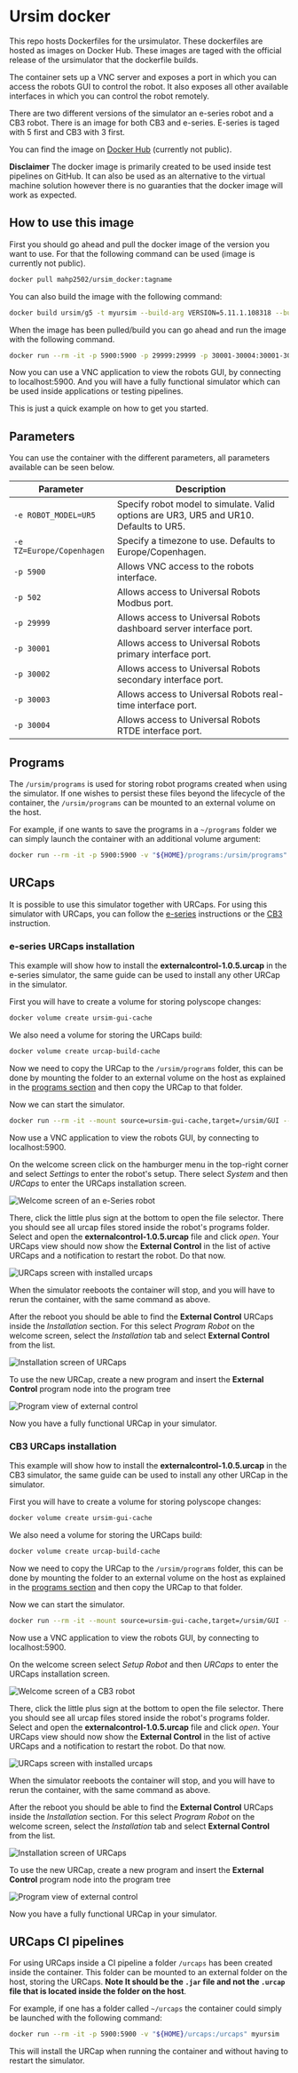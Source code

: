# Ursim docker

This repo hosts Dockerfiles for the ursimulator. These dockerfiles are hosted as
images on Docker Hub. These images are taged with the official release of the ursimulator
that the dockerfile builds.

The container sets up a VNC server and exposes a port in which you can access the
robots GUI to control the robot. It also exposes all other available interfaces
in which you can control the robot remotely.

There are two different versions of the simulator an e-series robot and a CB3
robot. There is an image for both CB3 and e-series. E-series is taged with
5 first and CB3 with 3 first.

You can find the image on [Docker Hub](https://hub.docker.com/repository/docker/mahp2502/ursim_docker/general)
(currently not public).

**Disclaimer** The docker image is primarily created to be used inside test pipelines
on GitHub. It can also be used as an alternative to the virtual machine solution
however there is no guaranties that the docker image will work as expected.

## How to use this image

First you should go ahead and pull the docker image of the version you want to use.
For that the following command can be used (image is currently not public).

```bash
docker pull mahp2502/ursim_docker:tagname
```

You can also build the image with the following command:

```bash
docker build ursim/g5 -t myursim --build-arg VERSION=5.11.1.108318 --build-arg URSIM="https://s3-eu-west-1.amazonaws.com/ur-support-site/118926/URSim_Linux-5.11.1.108318.tar.gz"
```

When the image has been pulled/build you can go ahead and run the image with the
following command.

```bash
docker run --rm -it -p 5900:5900 -p 29999:29999 -p 30001-30004:30001-30004 myursim
```

Now you can use a VNC application to view the robots GUI, by connecting to localhost:5900.
And you will have a fully functional simulator which can be used inside applications
or testing pipelines.

This is just a quick example on how to get you started.

## Parameters

You can use the container with the different parameters, all parameters available
can be seen below.

| Parameter                | Description |
| ---                      | ---                                                                                                                            |
| `-e ROBOT_MODEL=UR5`     | Specify robot model to simulate. Valid options are UR3, UR5 and UR10. Defaults to UR5.                                         |
| `-e TZ=Europe/Copenhagen`| Specify a timezone to use. Defaults to Europe/Copenhagen.                                                                      |
| `-p 5900`                | Allows VNC access to the robots interface.                                                                                     |
| `-p 502`                 | Allows access to Universal Robots Modbus port.                                                                                 |
| `-p 29999`               | Allows access to Universal Robots dashboard server interface port.                                                             |
| `-p 30001`               | Allows access to Universal Robots primary interface port.                                                                      |
| `-p 30002`               | Allows access to Universal Robots secondary interface port.                                                                    |
| `-p 30003`               | Allows access to Universal Robots real-time interface port.                                                                    |
| `-p 30004`               | Allows access to Universal Robots RTDE interface port.                                                                         |

## Programs

The `/ursim/programs` is used for storing robot programs created when using the
simulator. If one wishes to persist these files beyond the lifecycle of the container,
the `/ursim/programs` can be mounted to an external volume on the host.

For example, if one wants to save the programs in a `~/programs` folder we
can simply launch the container with an additional volume argument:

```bash
docker run --rm -it -p 5900:5900 -v "${HOME}/programs:/ursim/programs" myursim
```

## URCaps

It is possible to use this simulator together with URCaps. For using this simulator
with URCaps, you can follow the [e-series](#e-series-URCaps-installation) instructions
or the [CB3](#CB3-URCaps-installation) instruction.

### e-series URCaps installation

This example will show how to install the **externalcontrol-1.0.5.urcap** in the
e-series simulator, the same guide can be used to install any other URCap in the
simulator.

First you will have to create a volume for storing polyscope changes:

```bash
docker volume create ursim-gui-cache
```

We also need a volume for storing the URCaps build:

```bash
docker volume create urcap-build-cache
```

Now we need to copy the URCap to the `/ursim/programs` folder, this can be done
by mounting the folder to an external volume on the host as explained in the [programs
section](#programs) and then copy the URCap to that folder.

Now we can start the simulator.

```bash
docker run --rm -it --mount source=ursim-gui-cache,target=/ursim/GUI --mount source=urcap-build-cache,target=/ursim/.urcaps -p 5900:5900 -v "${HOME}/programs:/ursim/programs" myursim_eseries
```

Now use a VNC application to view the robots GUI, by connecting to localhost:5900.

On the welcome screen click on the hamburger menu in the top-right corner and select
*Settings* to enter the robot's setup.  There select *System* and then *URCaps*
to enter the URCaps installation screen.

 ![Welcome screen of an e-Series robot](doc/urcap_setup_images/es_01_welcome.png)

There, click the little plus sign at the bottom to open the file selector. There
you should see
all urcap files stored inside the robot's programs folder. Select and open
the **externalcontrol-1.0.5.urcap** file and click *open*. Your URCaps view should
now show the **External Control** in the list of active URCaps and a notification
to restart the robot. Do that
now.

 ![URCaps screen with installed urcaps](doc/urcap_setup_images/es_05_urcaps_installed.png)

When the simulator reeboots the container will stop, and you will have to rerun
the container, with the same command as above.

After the reboot you should be able to find the **External Control** URCaps inside
the *Installation*
section.
For this select *Program Robot* on the welcome screen, select the *Installation*
tab and select
**External Control** from the list.

 ![Installation screen of URCaps](doc/urcap_setup_images/es_07_installation_excontrol.png)

To use the new URCap, create a new program and insert the **External Control** program
node into the program tree

![Program view of external control](doc/urcap_setup_images/es_11_program_view_excontrol.png)

Now you have a fully functional URCap in your simulator.

### CB3 URCaps installation

This example will show how to install the **externalcontrol-1.0.5.urcap** in the
CB3 simulator, the same guide can be used to install any other URCap in the simulator.

First you will have to create a volume for storing polyscope changes:

```bash
docker volume create ursim-gui-cache
```

We also need a volume for storing the URCaps build:

```bash
docker volume create urcap-build-cache
```

Now we need to copy the URCap to the `/ursim/programs` folder, this can be done
by mounting the folder to an external volume on the host as explained in the [programs
section](#programs) and then copy the URCap to that folder.

Now we can start the simulator.

```bash
docker run --rm -it --mount source=ursim-gui-cache,target=/ursim/GUI --mount source=urcap-build-cache,target=/ursim/.urcaps -p 5900:5900 -v "${HOME}/programs:/ursim/programs" myursim_cb3
```

Now use a VNC application to view the robots GUI, by connecting to localhost:5900.

On the welcome screen select *Setup Robot* and then *URCaps* to enter the URCaps
installation
screen.

 ![Welcome screen of a CB3 robot](doc/urcap_setup_images/cb3_01_welcome.png)

There, click the little plus sign at the bottom to open the file selector. There
you should see
all urcap files stored inside the robot's programs folder. Select and open
the **externalcontrol-1.0.5.urcap** file and click *open*. Your URCaps view should
now show the **External Control** in the list of active URCaps and a notification
to restart the robot. Do that
now.

 ![URCaps screen with installed urcaps](doc/urcap_setup_images/cb3_05_urcaps_installed.png)

When the simulator reeboots the container will stop, and you will have to rerun
the container, with the same command as above.

After the reboot you should be able to find the **External Control** URCaps inside
the *Installation*
section.
For this select *Program Robot* on the welcome screen, select the *Installation*
tab and select
**External Control** from the list.

 ![Installation screen of URCaps](doc/urcap_setup_images/cb3_07_installation_excontrol.png)

To use the new URCap, create a new program and insert the **External Control** program
node into the program tree

![Program view of external control](doc/urcap_setup_images/cb3_11_program_view_excontrol.png)

Now you have a fully functional URCap in your simulator.

## URCaps CI pipelines

For using URCaps inside a CI pipeline a folder `/urcaps` has been created inside
the container. This folder can be mounted to an external folder on the host, storing
the URCaps. **Note It should be the `.jar` file and not the `.urcap` file that
is located inside the folder on the host**.

For example, if one has a folder called `~/urcaps` the container could simply be
launched with the following command:

```bash
docker run --rm -it -p 5900:5900 -v "${HOME}/urcaps:/urcaps" myursim
```

This will install the URCap when running the container and without having to restart
the simulator.
